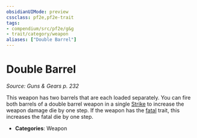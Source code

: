 ```yaml
---
obsidianUIMode: preview
cssclass: pf2e,pf2e-trait
tags:
- compendium/src/pf2e/g&g
- trait/category/weapon
aliases: ["Double Barrel"]
---
```

# Double Barrel  
*Source: Guns & Gears p. 232*  

This weapon has two barrels that are each loaded separately. You can fire both barrels of a double barrel weapon in a single [Strike](/rules/actions/strike.md) to increase the weapon damage die by one step. If the weapon has the [fatal](/rules/traits/fatal.md) trait, this increases the fatal die by one step.

- **Categories**: Weapon